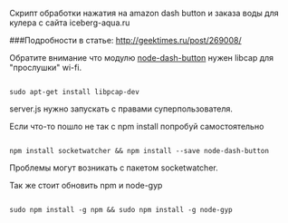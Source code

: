 Скрипт обработки нажатия на amazon dash button и заказа воды для кулера с сайта iceberg-aqua.ru 

###Подробности в статье: http://geektimes.ru/post/269008/


Обратите внимание что модулю <a href="https://www.npmjs.com/package/node-dash-button">node-dash-button</a> нужен libcap для "прослушки" wi-fi.

<code>
sudo apt-get install libpcap-dev
</code>

server.js нужно запускать с правами суперпользователя.



Если что-то пошло не так с npm install попробуй самостоятельно

<code>
npm install socketwatcher && npm install --save node-dash-button
</code>

Проблемы могут возникать с пакетом socketwatcher.



Так же стоит обновить npm и node-gyp

<code>
sudo npm install -g npm && sudo npm install -g node-gyp
</code>

